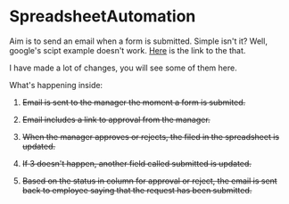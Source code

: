 # SpreadsheetAutomation

Aim is to send an email when a form is submitted. Simple isn't it? Well, google's scipt example doesn't work. [Here](https://developers.google.com/apps-script/articles/expense_report_approval) is the link to the that.

I have made a lot of changes, you will see some of them here.

What's happening inside:

1. <s> Email is sent to the manager the moment a form is submited.<s>

2. <s> Email includes a link to approval from the manager.</s>

3. When the manager approves or rejects, the filed in the spreadsheet is updated.

4. If 3 doesn't happen, another field called submitted is updated.

5. Based on the status in column for approval or reject, the email is sent back to employee saying that the request has been submitted.

